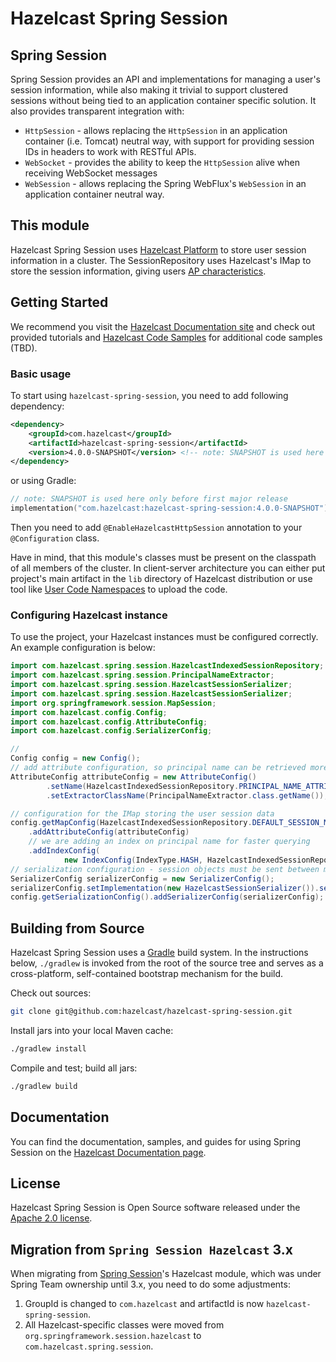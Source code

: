 # Hazelcast Spring Session

## Spring Session
Spring Session provides an API and implementations for managing a user's session information, while also making it trivial to support clustered sessions without being tied to an application container specific solution.
It also provides transparent integration with:

* `HttpSession` - allows replacing the `HttpSession` in an application container (i.e. Tomcat) neutral way, with support for providing session IDs in headers to work with RESTful APIs.
* `WebSocket` - provides the ability to keep the `HttpSession` alive when receiving WebSocket messages
* `WebSession` - allows replacing the Spring WebFlux's `WebSession` in an application container neutral way.

## This module 

Hazelcast Spring Session uses [Hazelcast Platform](https://github.com/hazelcast/hazelcast) to store user session information in a cluster. The SessionRepository uses Hazelcast's IMap to store the session information, giving users [AP characteristics](https://www.designgurus.io/answers/detail/what-is-the-cap-theorem).

## Getting Started

We recommend you visit the [Hazelcast Documentation site](https://docs.hazelcast.com/) and check out provided tutorials and [Hazelcast Code Samples](https://github.com/hazelcast/hazelcast-code-samples) for additional code samples (TBD).

### Basic usage
To start using `hazelcast-spring-session`, you need to add following dependency:
```xml
<dependency>
    <groupId>com.hazelcast</groupId>
    <artifactId>hazelcast-spring-session</artifactId>
    <version>4.0.0-SNAPSHOT</version> <!-- note: SNAPSHOT is used here only before first major release -->
</dependency>
```
or using Gradle:
```kotlin
// note: SNAPSHOT is used here only before first major release
implementation("com.hazelcast:hazelcast-spring-session:4.0.0-SNAPSHOT")
```

Then you need to add `@EnableHazelcastHttpSession` annotation to your `@Configuration` class.

Have in mind, that this module's classes must be present on the classpath of all members of the cluster. In client-server architecture you can either put project's main artifact in the `lib` directory of Hazelcast distribution or use tool like [User Code Namespaces](https://docs.hazelcast.com/hazelcast/latest/clusters/user-code-namespaces) to upload the code.

### Configuring Hazelcast instance
To use the project, your Hazelcast instances must be configured correctly. An example configuration is below:

```java
import com.hazelcast.spring.session.HazelcastIndexedSessionRepository;
import com.hazelcast.spring.session.PrincipalNameExtractor;
import com.hazelcast.spring.session.HazelcastSessionSerializer;
import com.hazelcast.spring.session.HazelcastSessionSerializer;
import org.springframework.session.MapSession;
import com.hazelcast.config.Config;
import com.hazelcast.config.AttributeConfig;
import com.hazelcast.config.SerializerConfig;

```

```java
// 
Config config = new Config();
// add attribute configuration, so principal name can be retrieved more efficiently
AttributeConfig attributeConfig = new AttributeConfig()
        .setName(HazelcastIndexedSessionRepository.PRINCIPAL_NAME_ATTRIBUTE)
        .setExtractorClassName(PrincipalNameExtractor.class.getName());

// configuration for the IMap storing the user session data
config.getMapConfig(HazelcastIndexedSessionRepository.DEFAULT_SESSION_MAP_NAME)
    .addAttributeConfig(attributeConfig)
    // we are adding an index on principal name for faster querying
    .addIndexConfig(
            new IndexConfig(IndexType.HASH, HazelcastIndexedSessionRepository.PRINCIPAL_NAME_ATTRIBUTE));
// serialization configuration - session objects must be sent between members..
SerializerConfig serializerConfig = new SerializerConfig();
serializerConfig.setImplementation(new HazelcastSessionSerializer()).setTypeClass(MapSession.class);
config.getSerializationConfig().addSerializerConfig(serializerConfig);
```

## Building from Source

Hazelcast Spring Session uses a [Gradle](https://gradle.org-based) build system.
In the instructions below, `./gradlew` is invoked from the root of the source tree and serves as
a cross-platform, self-contained bootstrap mechanism for the build.

Check out sources:

```bash
git clone git@github.com:hazelcast/hazelcast-spring-session.git
```

Install jars into your local Maven cache:

```bash
./gradlew install
```

Compile and test; build all jars:

```bash
./gradlew build
```

## Documentation

You can find the documentation, samples, and guides for using Spring Session on the [Hazelcast Documentation page](https://docs.hazelcast.com/hazelcast/latest/spring/overview).

## License

Hazelcast Spring Session is Open Source software released under the [Apache 2.0 license](https://www.apache.org/licenses/LICENSE-2.0.html).

## Migration from `Spring Session Hazelcast` 3.x

When migrating from [Spring Session](https://github.com/spring-projects/spring-session)'s Hazelcast module, which was under Spring Team ownership until 3.x, you need to do some adjustments:
1. GroupId is changed to `com.hazelcast` and artifactId is now `hazelcast-spring-session`.
2. All Hazelcast-specific classes were moved from `org.springframework.session.hazelcast` to `com.hazelcast.spring.session`.

